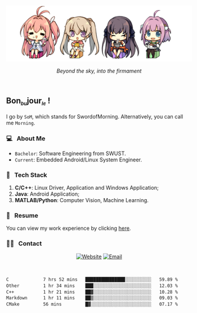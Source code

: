 <img src="./pic/Aokana.png">
<p align="center"><em>Beyond the sky, into the firmament</em></p>

<br/>

## Bon<sub><em><font size=2>bu</font></em></sub>jour<sub><em><font size=2>le</font></em></sub> !

I go by `SoM`, which stands for SwordofMorning. Alternatively, you can call me `Morning`.

### 💻 &nbsp; About Me

- `Bachelor`: Software Engineering from SWUST.
- `Current`: Embedded Android/Linux System Engineer.

### 🔧 &nbsp; Tech Stack

1. **C/C++**: Linux Driver, Application and Windows Application;
2. **Java**: Android Application;
3. **MATLAB/Python**: Computer Vision, Machine Learning.

### 📝 &nbsp; Resume

You can view my work experience by clicking <a href="https://swordofmorning.com/index.php/contact/">here</a>.

### 🤝🏻 &nbsp; Contact

<p align="center">
<a href="https://swordofmorning.com/"><img alt="Website" src="https://img.shields.io/badge/Website-swordofmorning.com-blue?style=flat-square&logo=google-chrome"></a>
<a href="mailto:master@xiaojintao.email
"><img alt="Email" src="https://img.shields.io/badge/Email-master@xiaojintao.email-blue?style=flat-square&logo=gmail"></a>
</p>

<br/>

<!--START_SECTION:waka-->

```txt
C             7 hrs 52 mins   ███████████████░░░░░░░░░░   59.89 %
Other         1 hr 34 mins    ███░░░░░░░░░░░░░░░░░░░░░░   12.03 %
C++           1 hr 21 mins    ██▓░░░░░░░░░░░░░░░░░░░░░░   10.28 %
Markdown      1 hr 11 mins    ██▒░░░░░░░░░░░░░░░░░░░░░░   09.03 %
CMake         56 mins         █▓░░░░░░░░░░░░░░░░░░░░░░░   07.17 %
```

<!--END_SECTION:waka-->
